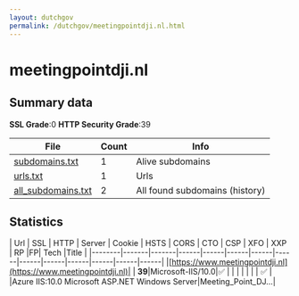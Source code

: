 ```yaml
---
layout: dutchgov
permalink: /dutchgov/meetingpointdji.nl.html
---
```



# meetingpointdji.nl
## Summary data


**SSL Grade**:0
**HTTP Security Grade**:39


| File       | Count | Info |
|------------|-------|------|
|[subdomains.txt](/data/meetingpointdji.nl/subdomains.txt)|1|Alive subdomains|
|[urls.txt](/data/meetingpointdji.nl/urls.txt)|1|Urls|
|[all_subdomains.txt](/data/meetingpointdji.nl/all_subdomains.txt)|2|All found subdomains (history)|


## Statistics


| Url | SSL | HTTP | Server | Cookie | HSTS | CORS | CTO | CSP | XFO | XXP | RP |FP| Tech |Title |
|--------|-------|-------|------|------|------|------|------|------|------|------|------|------|------|
|[https://www.meetingpointdji.nl](https://www.meetingpointdji.nl)| | **39**|Microsoft-IIS/10.0|:white_check_mark: | | | | | | | :white_check_mark: | |Azure IIS:10.0 Microsoft ASP.NET Windows Server|Meeting_Point_DJ...|